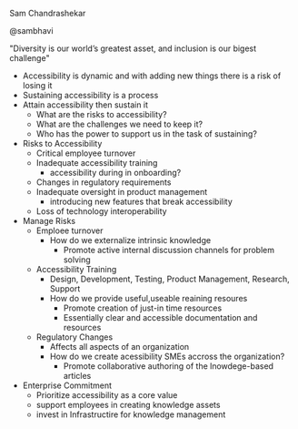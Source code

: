 Sam Chandrashekar

@sambhavi

"Diversity is our world’s greatest asset, and inclusion is our bigest challenge"

* Accessibility is dynamic and with adding new things there is a risk of losing it
* Sustaining accessibility is a process
* Attain accessibility then sustain it
  * What are the risks to accessibility?
  * What are the challenges we need to keep it?
  * Who has the power to support us in the task of sustaining?
* Risks to Accessibility
  * Critical employee turnover
  * Inadequate accessibility training
    * accessibility during in onboarding?
  * Changes in regulatory requirements
  * Inadequate oversight in product management
    * introducing new features that break accessibility
  * Loss of technology interoperability
* Manage Risks
  * Emploee turnover
    * How do we externalize intrinsic knowledge
      * Promote active internal discussion channels for problem solving
  * Accessibility Training
    * Design, Development, Testing, Product Management, Research, Support
    * How do we provide useful,useable reaining resoures
      * Promote creation of just-in time resources
      * Essentially clear and accessible documentation and resources
  * Regulatory Changes
    * Affects all aspects of an organization
    * How do we create acessibility SMEs accross the organization?
      * Promote collaborative authoring of the lnowdege-based articles
* Enterprise Commitment
  * Prioritize accessibility as a core value
  * support employees in creating knowledge assets
  * invest in Infrastructire for knowledge management